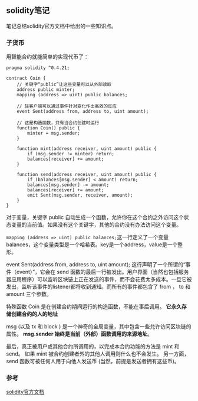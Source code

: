 ## solidity笔记
笔记总结solidity官方文档中给出的一些知识点。


### 子货币
用智能合约就能简单的实现代币了：

```
pragma solidity ^0.4.21;

contract Coin {
    // 关键字“public”让这些变量可以从外部读取
    address public minter;
    mapping (address => uint) public balances;

    // 轻客户端可以通过事件针对变化作出高效的反应
    event Sent(address from, address to, uint amount);

    // 这是构造函数，只有当合约创建时运行
    function Coin() public {
        minter = msg.sender;
    }

    function mint(address receiver, uint amount) public {
        if (msg.sender != minter) return;
        balances[receiver] += amount;
    }

    function send(address receiver, uint amount) public {
        if (balances[msg.sender] < amount) return;
        balances[msg.sender] -= amount;
        balances[receiver] += amount;
        emit Sent(msg.sender, receiver, amount);
    }
}
```

对于变量，关键字 public 自动生成一个函数，允许你在这个合约之外访问这个状态变量的当前值。如果没有这个关键字，其他的合约没有办法访问这个变量。

`mapping (address => uint) public balances;`这一行定义了一个变量balances，这个变量类型是一个哈希表。key是一个address，value是一个整形。

event Sent(address from, address to, uint amount); 这行声明了一个所谓的“事件（event）”，它会在 send 函数的最后一行被发出。用户界面（当然也包括服务器应用程序）可以监听区块链上正在发送的事件，而不会花费太多成本。一旦它被发出，监听该事件的listener都将收到通知。而所有的事件都包含了 from ， to 和 amount 三个参数。

特殊函数 Coin 是在创建合约期间运行的构造函数，不能在事后调用。 **它永久存储创建合约的人的地址**

msg (以及 tx 和 block ) 是一个神奇的全局变量，其中包含一些允许访问区块链的属性。 **msg.sender 始终是当前（外部）函数调用的来源地址**。

最后，真正被用户或其他合约所调用的，以完成本合约功能的方法是 mint 和 send。 如果 mint 被合约创建者外的其他人调用则什么也不会发生。 另一方面， send 函数可被任何人用于向他人发送币 (当然，前提是发送者拥有这些币)。

### 参考
[solidity官方文档](https://solidity-cn.readthedocs.io/zh/develop/introduction-to-smart-contracts.html)
